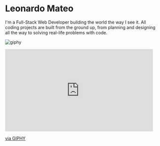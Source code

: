 # Leonardo Mateo

I'm a Full-Stack Web Developer building the world the way I see it. All coding projects are built from the ground up, from planning and designing all the way to solving real-life problems with code.

![giphy]([https://giphy.com/embed/jTNG3RF6EwbkpD4LZx](https://giphy.com/gifs/gptv-code-coding-hacking-jTNG3RF6EwbkpD4LZx))

<iframe src="https://giphy.com/embed/jTNG3RF6EwbkpD4LZx" width="480" height="268" frameBorder="0" class="giphy-embed" allowFullScreen></iframe><p><a href="https://giphy.com/gifs/gptv-code-coding-hacking-jTNG3RF6EwbkpD4LZx">via GIPHY</a></p>

<!--
**LeonardoMateo1/LeonardoMateo1** is a ✨ _special_ ✨ repository because its `README.md` (this file) appears on your GitHub profile.

Here are some ideas to get you started:

- 🔭 I’m currently working on ...
- 🌱 I’m currently learning ...
- 👯 I’m looking to collaborate on ...
- 🤔 I’m looking for help with ...
- 💬 Ask me about ...
- 📫 How to reach me: ...
- 😄 Pronouns: ...
- ⚡ Fun fact: ...
-->
